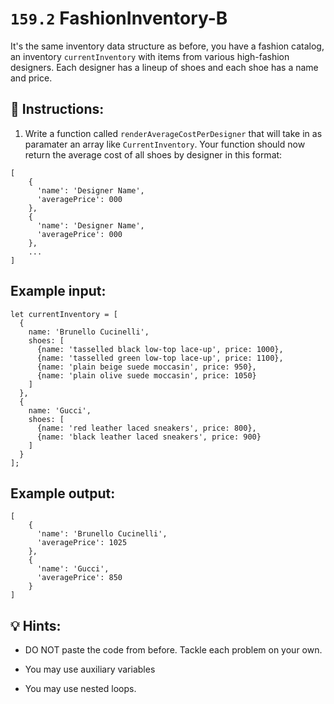 # `159.2` FashionInventory-B

It's the same inventory data structure as before, you have a fashion catalog, an inventory `currentInventory` with items from various high-fashion designers. Each designer has a lineup of shoes and each shoe has a name and price.

## 📝 Instructions:

1. Write a function called `renderAverageCostPerDesigner` that will take in as paramater an array like `CurrentInventory`. Your function should now return the average cost of all shoes by designer in this format:

```Js
[
    {
      'name': 'Designer Name',
      'averagePrice': 000
    },
    {
      'name': 'Designer Name',
      'averagePrice': 000
    },
    ...
]
```

## Example input:

```Js
let currentInventory = [
  {
    name: 'Brunello Cucinelli',
    shoes: [
      {name: 'tasselled black low-top lace-up', price: 1000},
      {name: 'tasselled green low-top lace-up', price: 1100},
      {name: 'plain beige suede moccasin', price: 950},
      {name: 'plain olive suede moccasin', price: 1050}
    ]
  },
  {
    name: 'Gucci',
    shoes: [
      {name: 'red leather laced sneakers', price: 800},
      {name: 'black leather laced sneakers', price: 900}
    ]
  }
];
```
## Example output:

```Js
[
    {
      'name': 'Brunello Cucinelli',
      'averagePrice': 1025
    },
    {
      'name': 'Gucci',
      'averagePrice': 850
    }
]
```

## 💡 Hints:

+ DO NOT paste the code from before. Tackle each problem on your own. 

+ You may use auxiliary variables

+ You may use nested loops.
